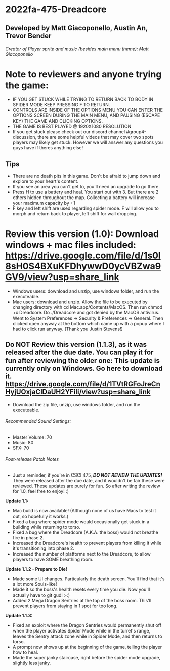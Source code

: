 # 2022fa-475-Dreadcore


## Developed by Matt Giacoponello, Austin An, Trevor Bender

###### Creator of Player sprite and music (besides main menu theme): Matt Giacoponello

# Note to reviewers and anyone trying the game:
- IF YOU GET STUCK WHILE TRYING TO RETURN BACK TO BODY IN SPIDER MODE KEEP PRESSING F TO RETURN.
- CONTROLS ARE INSIDE OF THE OPTIONS MENU YOU CAN ENTER THE OPTIONS SCREEN DURING THE MAIN MENU, AND PAUSING (ESCAPE KEY) THE GAME AND CLICKING OPTIONS. 
- THE GAME IS BEST PLAYED @ 1920X1080 RESOLUTION
- If you get stuck please check out our discord channel #group4-discussion, there are some helpful videos that may cover two spots players may likely get stuck.  However we will answer any questions you guys have if theres anything else!

## Tips
- There are no death pits in this game. Don't be afraid to jump down and explore to your heart's content.
- If you see an area you can't get to, you'll need an upgrade to go there.
- Press H to use a battery and heal. You start out with 3. But there are 2 others hidden throughout the map. Collecting a battery will increase your maximum capacity by +1
- F key and left shift are used regarding spider mode. F will allow you to morph and return back to player, left shift for wall dropping.

# Review this version (1.0): Download windows + mac files included: https://drive.google.com/file/d/1s0l8sH0S4BXuKFDhywwD0ycVBZwa9GV9/view?usp=share_link
- Windows users: download and unzip, use windows folder, and run the executeable.
- Mac users: download and unzip. Allow the file to be executed by changing directory with cd Mac.app/Contents/MacOS. Then run chmod +x Dreadcore. Do ./Dreadcore and got denied by the MacOS antivirus. Went to System Preferences -> Security & Preferences -> General. Then clicked open anyway at the bottom which came up with a popup where I had to click run anyway. (Thank you Justin Stevens!)

## Do NOT Review this version (1.1.3), as it was released after the due date. You can play it for fun after reviewing the older one: This update is currently only on Windows. Go here to download it. https://drive.google.com/file/d/1TVtRGFoJreCnHyjUOxjaClDaUH2YFiIi/view?usp=share_link
- Download the zip file, unzip, use windows folder, and run the executeable.

###### Recommended Sound Settings:
- Master Volume: 70
- Music: 80
- SFX: 70

###### Post-release Patch Notes
- Just a reminder, if you're in CSCI 475, _**DO NOT REVIEW THE UPDATES!**_ They were released after the due date, and it wouldn't be fair these were reviewed. These updates are purely for fun. So after writing the review for 1.0, feel free to enjoy! :)

**Update 1.1:**
- Mac build is now available! (Although none of us have Macs to test it out, so hopefully it works.)
- Fixed a bug where spider mode would occasionally get stuck in a building while returning to torso.
- Fixed a bug where the Dreadcore (A.K.A. the boss) would not breathe fire in phase 2.
- Increased the Dreadcore's health to prevent players from killing it while it's transitioning into phase 2.
- Increased the number of platforms next to the Dreadcore, to allow players to have SOME breathing room.

**Update 1.1.2 - Prepare to Die!**
- Made some UI changes. Particularly the death screen. You'll find that it's a lot more Souls-like!
- Made it so the boss's health resets every time you die. Now you'll actually have to git gud! >:)
- Added 2 Mega Dragon Sentries at the top of the boss room. This'll prevent players from staying in 1 spot for too long.

**Update 1.1.3:**
- Fixed an exploit where the Dragon Sentries would permanently shut off when the player activates Spider Mode while in the turret's range, leaves the Sentry attack zone while in Spider Mode, and then returns to torso.
- A prompt now shows up at the beginning of the game, telling the player how to heal.
- Made the super janky staircase, right before the spider mode upgrade, slightly less janky.

